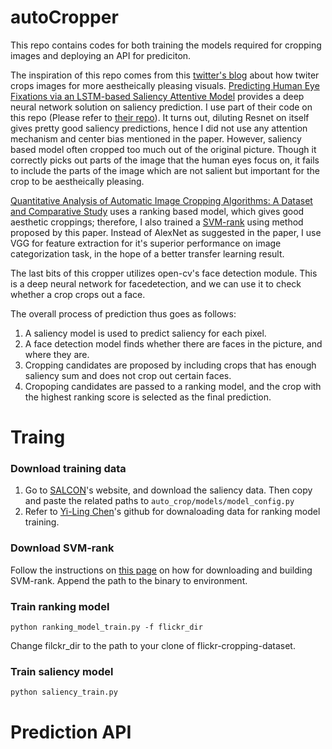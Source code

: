# autoCropper
This repo contains codes for both training the models required for cropping images 
and deploying an API for prediciton.

The inspiration of this repo comes from this [twitter's blog](https://blog.twitter.com/engineering/en_us/topics/infrastructure/2018/Smart-Auto-Cropping-of-Images.html) about how twiter crops images for more aestheically pleasing visuals.
[Predicting Human Eye Fixations via an LSTM-based Saliency Attentive Model](https://ieeexplore.ieee.org/document/8400593) provides a deep neural network solution on saliency prediction. I use part of their code on this repo (Please refer to [their repo](https://github.com/marcellacornia/sam)).
It turns out, diluting Resnet on itself gives pretty good saliency predictions, hence I did not use any attention mechanism and center bias mentioned in the paper.
However, saliency based model often cropped too much out of the original picture. Though it correctly picks out parts of the image that the human eyes focus on, it fails to include the parts of the image which are not salient but important for the crop to be aestheically pleasing.

 
[Quantitative Analysis of Automatic Image Cropping Algorithms: A Dataset and Comparative Study](https://arxiv.org/abs/1701.01480) uses a ranking based model, which gives good aesthetic croppings; therefore,  I also trained a [SVM-rank](https://www.cs.cornell.edu/people/tj/svm_light/svm_rank.html) using method proposed by this paper. Instead of AlexNet as suggested in the paper, I use VGG for feature extraction for it's superior performance on image categorization task, in the hope of a better transfer learning result.

The last bits of this cropper utilizes open-cv's face detection module. This is a deep neural network for facedetection, and we can use it to check whether a crop crops out a face.

The overall process of prediction thus goes as follows: 
1. A saliency model is used to predict saliency for each pixel.
2. A face detection model finds whether there are faces in the picture, and where they are.
3. Cropping candidates are proposed by including crops that has enough saliency sum and does not crop out certain faces.
4. Cropoping candidates are passed to a ranking model, and the crop with the highest ranking score is selected as the final prediction.

# Traing

### Download training data
1. Go to [SALCON](http://salicon.net/challenge-2017/)'s website, and download the saliency data. Then copy and paste the related paths to ```auto_crop/models/model_config.py```
2. Refer to [Yi-Ling Chen](https://github.com/yiling-chen/flickr-cropping-dataset)'s github for downaloading data for ranking model training.

### Download SVM-rank
Follow the instructions on [this page](https://www.cs.cornell.edu/people/tj/svm_light/svm_rank.html) on how for downloading and building SVM-rank.
Append the path to the binary to environment. 
 
### Train ranking model
```python ranking_model_train.py -f flickr_dir```

Change filckr_dir to the path to your clone of flickr-cropping-dataset.

### Train saliency model
```python saliency_train.py```


# Prediction API
